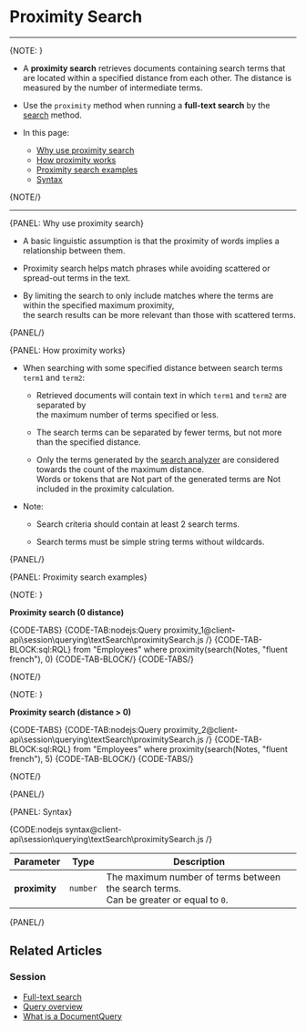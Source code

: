 # Proximity Search

---

{NOTE: }

* A __proximity search__ retrieves documents containing search terms that are located within a specified distance from each other.
  The distance is measured by the number of intermediate terms.
 
* Use the `proximity` method when running a __full-text search__ by the [search](../../../../client-api/session/querying/text-search/full-text-search) method.

* In this page:
    * [Why use proximity search](../../../../client-api/session/querying/text-search/proximity-search#why-use-proximity-search)
    * [How proximity works](../../../../client-api/session/querying/text-search/proximity-search#how-proximity-works)
    * [Proximity search examples](../../../../client-api/session/querying/text-search/proximity-search#proximity-search-examples)
    * [Syntax](../../../../client-api/session/querying/text-search/proximity-search#syntax)

{NOTE/}

---

{PANEL: Why use proximity search}

* A basic linguistic assumption is that the proximity of words implies a relationship between them.  

* Proximity search helps match phrases while avoiding scattered or spread-out terms in the text.

* By limiting the search to only include matches where the terms are within the specified maximum proximity,  
  the search results can be more relevant than those with scattered terms.

{PANEL/}

{PANEL: How proximity works}

* When searching with some specified distance between search terms `term1` and `term2`:

    * Retrieved documents will contain text in which `term1` and `term2` are separated by  
      the maximum number of terms specified or less.

    * The search terms can be separated by fewer terms, but not more than the specified distance.

    * Only the terms generated by the [search analyzer](../../../../indexes/using-analyzers#ravendb) 
      are considered towards the count of the maximum distance.  
      Words or tokens that are Not part of the generated terms are Not included in the proximity calculation.

* Note:

    * Search criteria should contain at least 2 search terms.

    * Search terms must be simple string terms without wildcards.

{PANEL/}

{PANEL: Proximity search examples}

{NOTE: }

__Proximity search (0 distance)__

{CODE-TABS}
{CODE-TAB:nodejs:Query proximity_1@client-api\session\querying\textSearch\proximitySearch.js /}
{CODE-TAB-BLOCK:sql:RQL}
from "Employees"
where proximity(search(Notes, "fluent french"), 0)
{CODE-TAB-BLOCK/}
{CODE-TABS/}

{NOTE/}

{NOTE: }

__Proximity search (distance > 0)__

{CODE-TABS}
{CODE-TAB:nodejs:Query proximity_2@client-api\session\querying\textSearch\proximitySearch.js /}
{CODE-TAB-BLOCK:sql:RQL}
from "Employees"
where proximity(search(Notes, "fluent french"), 5)
{CODE-TAB-BLOCK/}
{CODE-TABS/}

{NOTE/}

{PANEL/}

{PANEL: Syntax}

{CODE:nodejs syntax@client-api\session\querying\textSearch\proximitySearch.js /}

| Parameter     | Type     | Description                                                                                |
|---------------|----------|--------------------------------------------------------------------------------------------|
| __proximity__ | `number` | The maximum number of terms between the search terms.<br>Can be greater or equal to `0`.   |

{PANEL/}

## Related Articles

### Session

- [Full-text search](../../../../client-api/session/querying/text-search/full-text-search)
- [Query overview](../../../../client-api/session/querying/how-to-query)
- [What is a DocumentQuery](../../../../client-api/session/querying/document-query/what-is-document-query)
